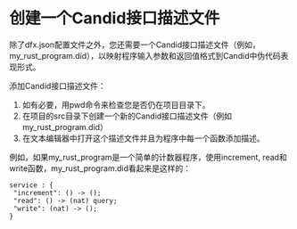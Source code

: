 # 创建一个Candid接口描述文件

除了dfx.json配置文件之外，您还需要一个Candid接口描述文件（例如，my\_rust\_program.did），以映射程序输入参数和返回值格式到Candid中伪代码表现形式。

添加Candid接口描述文件：

1. 如有必要，用pwd命令来检查您是否仍在项目目录下。
2. 在项目的src目录下创建一个新的Candid接口描述文件（例如my\_rust\_program.did）
3. 在文本编辑器中打开这个描述文件并且为程序中每一个函数添加描述。

例如，如果my\_rust\_program是一个简单的计数器程序，使用increment, read和write函数，my\_rust\_program.did看起来是这样的：

```text
service : {
 "increment": () -> ();
 "read": () -> (nat) query;
 "write": (nat) -> ();
}
```

